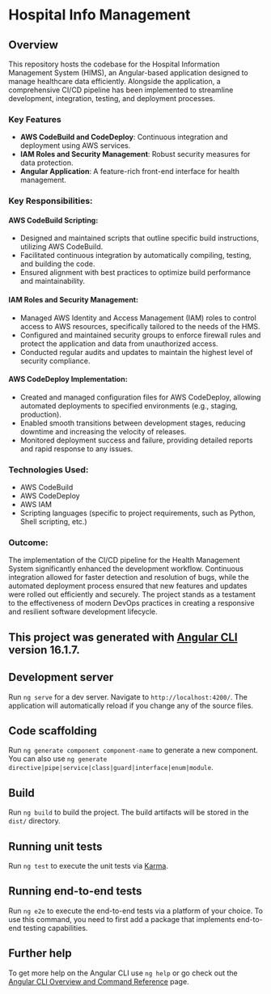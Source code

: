 # Hospital Info Management

## Overview
This repository hosts the codebase for the Hospital Information Management System (HIMS), an Angular-based application designed to manage healthcare data efficiently. Alongside the application, a comprehensive CI/CD pipeline has been implemented to streamline development, integration, testing, and deployment processes.

### Key Features
- **AWS CodeBuild and CodeDeploy**: Continuous integration and deployment using AWS services.
- **IAM Roles and Security Management**: Robust security measures for data protection.
- **Angular Application**: A feature-rich front-end interface for health management.

### Key Responsibilities:

#### AWS CodeBuild Scripting:
- Designed and maintained scripts that outline specific build instructions, utilizing AWS CodeBuild.
- Facilitated continuous integration by automatically compiling, testing, and building the code.
- Ensured alignment with best practices to optimize build performance and maintainability.

#### IAM Roles and Security Management:
- Managed AWS Identity and Access Management (IAM) roles to control access to AWS resources, specifically tailored to the needs of the HMS.
- Configured and maintained security groups to enforce firewall rules and protect the application and data from unauthorized access.
- Conducted regular audits and updates to maintain the highest level of security compliance.

#### AWS CodeDeploy Implementation:
- Created and managed configuration files for AWS CodeDeploy, allowing automated deployments to specified environments (e.g., staging, production).
- Enabled smooth transitions between development stages, reducing downtime and increasing the velocity of releases.
- Monitored deployment success and failure, providing detailed reports and rapid response to any issues.

### Technologies Used:
- AWS CodeBuild
- AWS CodeDeploy
- AWS IAM
- Scripting languages (specific to project requirements, such as Python, Shell scripting, etc.)

### Outcome:
The implementation of the CI/CD pipeline for the Health Management System significantly enhanced the development workflow. Continuous integration allowed for faster detection and resolution of bugs, while the automated deployment process ensured that new features and updates were rolled out efficiently and securely. The project stands as a testament to the effectiveness of modern DevOps practices in creating a responsive and resilient software development lifecycle.

## This project was generated with [Angular CLI](https://github.com/angular/angular-cli) version 16.1.7.

## Development server
Run `ng serve` for a dev server. Navigate to `http://localhost:4200/`. The application will automatically reload if you change any of the source files.

## Code scaffolding
Run `ng generate component component-name` to generate a new component. You can also use `ng generate directive|pipe|service|class|guard|interface|enum|module`.

## Build
Run `ng build` to build the project. The build artifacts will be stored in the `dist/` directory.

## Running unit tests
Run `ng test` to execute the unit tests via [Karma](https://karma-runner.github.io).

## Running end-to-end tests
Run `ng e2e` to execute the end-to-end tests via a platform of your choice. To use this command, you need to first add a package that implements end-to-end testing capabilities.

## Further help
To get more help on the Angular CLI use `ng help` or go check out the [Angular CLI Overview and Command Reference](https://angular.io/cli) page.
